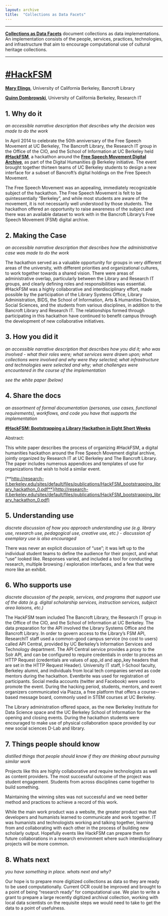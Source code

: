 ```yaml
---
layout: archive
title:  "Collections as Data Facets"
---
```

---

[**Collections as Data Facets**](https://collectionsasdata.github.io/facets/) document collections as data implementations. An implementation consists of the people, services, practices, technologies, and infrastructure that aim to encourage computational use of cultural heritage collections. 

---
# [#HackFSM](http://research-it.berkeley.edu/sites/default/files/publications/HackFSM_bootstrapping_library_hackathon_0.pdf)

[**Mary Elings**](http://dlab.berkeley.edu/people/mary-w-elings), University of California Berkeley, Bancroft Library

[**Quinn Dombrowski**](http://www.quinndombrowski.com/), University of California Berkeley, Research IT

## 1. Why do it

 *an accessible narrative description that describes why the decision was made to do the work*
 
In April 2014 to celebrate the 50th anniversary of the Free Speech Movement at UC Berkeley, The Bancroft Library, the Research IT group in the Office of the CIO, and the School of Information at UC Berkeley held [**#HackFSM**](http://digitalhumanities.berkeley.edu/fsm-archive-hackathon), a hackathon around the [**Free Speech Movement Digital Archive**](http://bancroft.berkeley.edu/FSM/), as part of the Digital Humanities @ Berkeley initiative. The event brought together thirteen teams of UC Berkeley students to design a new interface for a subset of Bancroft’s digital holdings on the Free Speech Movement. 

The Free Speech Movement was an appealing, immediately recognizable subject of the hackathon. The Free Speech Movement is felt to be quintessentially “Berkeley”, and while most students are aware of the movement, it is not necessarily well understood by those students. The hackathon offered an opportunity to raise awareness of the subject and there was an available dataset to work with in the Bancroft Library’s Free Speech Movement (FSM) digital archive. 

## 2. Making the Case 

*an accessible narrative description that describes how the administrative case was made to do the work*

The hackathon served as a valuable opportunity for groups in very different areas of the university, with different priorities and organizational cultures, to work together towards a shared vision. There were areas of administrative overlap, particularly between the Library and Research IT groups, and clearly defining roles and responsibilities was essential. #HackFSM was a highly collaborative and interdisciplinary effort, made possible by the participation of the Library Systems Office, Library Administration, BIDS, the School of Information, Arts & Humanities Division, Social Sciences, and the students from various disciplines, in addition to the Bancroft Library and Research IT. The relationships formed through participating in this hackathon have continued to benefit campus through the development of new collaborative initiatives.

## 3. How you did it

*an accessible narrative description that describes how you did it; who was involved - what their roles were; what services were drawn upon; what collections were involved and why were they selected; what infrastructure and technologies were selected and why; what challenges were encountered in the course of the implementation*

*see the white paper (below)*

## 4. Share the docs 

*an assortment of formal documentation (personas, use cases, functional requirements), workflows, and code you have that supports the implementation*

[**#HackFSM: Bootstrapping a Library Hackathon in Eight Short Weeks**](http://research-it.berkeley.edu/sites/default/files/publications/HackFSM_bootstrapping_library_hackathon_0.pdf)

Abstract: 

This white paper describes the process of organizing #HackFSM, a digital humanities hackathon around the Free Speech Movement digital archive, jointly organized by Research IT at UC Berkeley and The Bancroft Library. The paper includes numerous appendices and templates of use for organizations that wish to hold a similar event.

[**http://research-it.berkeley.edu/sites/default/files/publications/HackFSM_bootstrapping_library_hackathon_0.pdf**](http://research-it.berkeley.edu/sites/default/files/publications/HackFSM_bootstrapping_library_hackathon_0.pdf)


## 5. Understanding use 

*discrete discussion of how you approach understanding use (e.g. library use, research use, pedagogical use, creative use, etc.) - discussion of exemplary use is also encouraged*

There was never an explicit discussion of “use”; it was left up to the individual student teams to define the audience for their project, and what “use” looked like. Responses varied, and included a tool for conducting research, multiple browsing / exploration interfaces, and a few that were more like an exhibit.
 
## 6. Who supports use

*discrete discussion of the people, services, and programs that support use of the data (e.g. digital scholarship services, instruction services, subject area liaisons, etc.)*

The HackFSM team included The Bancroft Library, the Research IT group in the Office of the CIO, and the School of Information at UC Berkeley. The data preparation for the API involved the Library Systems Office and the Bancroft Library. In order to govern access to the Library’s FSM API, ResearchIT staff  used a common-good campus service (no cost to users) called API Central, provided by UC Berkeley’s Information Services and Technology department. The API Central service provides a proxy to the Solr API, and can be configured to require credentials in order to process an HTTP Request (credentials are values of app_id and app_key headers that are set in the HTTP Request Header). University IT staff, I-School faculty, Berkeley alumni, and individuals from local tech companies served as code mentors during the hackathon. Eventbrite was used for registration of participants. Social media accounts (twitter and Facebook) were used to promote the event. During the hacking period, students, mentors, and event organizers communicated via Piazza, a free platform that offers a course-­based message board, commonly used in STEM courses at UC Berkeley. 

The Library administration offered space, as the new Berkeley Institute for Data Science space and the UC Berkeley School of Information for the opening and closing events. During the hackathon students were encouraged to make use of physical collaboration space provided by our new social sciences D-Lab and library.

## 7. Things people should know 

*distilled things that people should know if they are thinking about pursuing similar work*

Projects like this are highly collaborative and require technologists as well as content providers. The most successful outcome of the project was student engagement. Students from across disciplines came together to build something.

Maintaining the winning sites was not successful and we need better method and practices to achieve a record of this work.
 
While the main work product was a website, the greater product was that developers and humanists learned to communicate and work together. IT was humanists and technologists working and talking together, learning from and collaborating with each other in the process of building new scholarly output. Hopefully events like HackFSM can prepare them for future collaborations in a research environment where such interdisciplinary projects will be more common.

## 8. Whats next

*you have something in place. whats next and why?* 

Our hope is to prepare more digitized collections as data so they are ready to be used computationally. Current OCR could be improved and brought to a point of being “research ready” for computational use. We plan to write a grant to prepare a large recently digitized archival collection, working with local data scientists on the requisite steps we would need to take to get the data to a point of usefulness.
